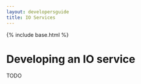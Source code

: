 ```yaml
---
layout: developersguide
title: IO Services
---
```


{% include base.html %}

# Developing an IO service

TODO